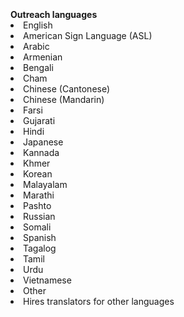 <br>
<br>
<br>
<b>Outreach languages</b>
<li> English</li>
<li> American Sign Language (ASL)</li>
<li> Arabic</li>
<li> Armenian</li>
<li> Bengali</li>
<li> Cham</li>
<li> Chinese (Cantonese)  &emsp; &emsp; &emsp;</li>
<li> Chinese (Mandarin)</li>
<li> Farsi</li>
<li> Gujarati</li>
<li> Hindi</li>
<li> Japanese</li>
<li> Kannada</li>
<li> Khmer</li>
<li> Korean</li>
<li> Malayalam</li>
<li> Marathi</li>
<li> Pashto</li>
<li> Russian</li>
<li> Somali</li>
<li> Spanish</li>
<li> Tagalog</li>
<li> Tamil</li>
<li> Urdu</li>
<li> Vietnamese</li>
<li> Other</li>
<li> Hires translators for other languages</li>
<br>
<br>
